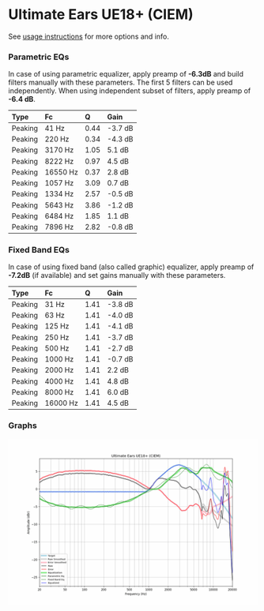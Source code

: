 # Ultimate Ears UE18+ (CIEM)
See [usage instructions](https://github.com/jaakkopasanen/AutoEq#usage) for more options and info.

### Parametric EQs
In case of using parametric equalizer, apply preamp of **-6.3dB** and build filters manually
with these parameters. The first 5 filters can be used independently.
When using independent subset of filters, apply preamp of **-6.4 dB**.

| Type    | Fc       |    Q | Gain    |
|:--------|:---------|:-----|:--------|
| Peaking | 41 Hz    | 0.44 | -3.7 dB |
| Peaking | 220 Hz   | 0.34 | -4.3 dB |
| Peaking | 3170 Hz  | 1.05 | 5.1 dB  |
| Peaking | 8222 Hz  | 0.97 | 4.5 dB  |
| Peaking | 16550 Hz | 0.37 | 2.8 dB  |
| Peaking | 1057 Hz  | 3.09 | 0.7 dB  |
| Peaking | 1334 Hz  | 2.57 | -0.5 dB |
| Peaking | 5643 Hz  | 3.86 | -1.2 dB |
| Peaking | 6484 Hz  | 1.85 | 1.1 dB  |
| Peaking | 7896 Hz  | 2.82 | -0.8 dB |

### Fixed Band EQs
In case of using fixed band (also called graphic) equalizer, apply preamp of **-7.2dB**
(if available) and set gains manually with these parameters.

| Type    | Fc       |    Q | Gain    |
|:--------|:---------|:-----|:--------|
| Peaking | 31 Hz    | 1.41 | -3.8 dB |
| Peaking | 63 Hz    | 1.41 | -4.0 dB |
| Peaking | 125 Hz   | 1.41 | -4.1 dB |
| Peaking | 250 Hz   | 1.41 | -3.7 dB |
| Peaking | 500 Hz   | 1.41 | -2.7 dB |
| Peaking | 1000 Hz  | 1.41 | -0.7 dB |
| Peaking | 2000 Hz  | 1.41 | 2.2 dB  |
| Peaking | 4000 Hz  | 1.41 | 4.8 dB  |
| Peaking | 8000 Hz  | 1.41 | 6.0 dB  |
| Peaking | 16000 Hz | 1.41 | 4.5 dB  |

### Graphs
![](./Ultimate%20Ears%20UE18+%20(CIEM).png)